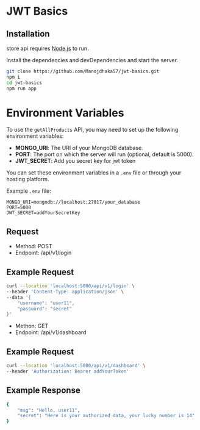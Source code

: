 # JWT Basics

## Installation

store api requires [Node.js](https://nodejs.org/) to run.

Install the dependencies and devDependencies and start the server.

```sh
git clone https://github.com/Manojdhaka57/jwt-basics.git
npm i
cd jwt-basics
npm run app
```

# Environment Variables

To use the `getAllProducts` API, you may need to set up the following environment variables:

- **MONGO_URI**: The URI of your MongoDB database.
- **PORT**: The port on which the server will run (optional, default is 5000).
- **JWT_SECRET**: Add you secret key for jwt token

You can set these environment variables in a `.env` file or through your hosting platform.

Example `.env` file:

```env
MONGO_URI=mongodb://localhost:27017/your_database
PORT=5000
JWT_SECRET=addYourSecretKey
```

## Request

- Method: POST
- Endpoint: /api/v1/login

## Example Request

```sh
curl --location 'localhost:5000/api/v1/login' \
--header 'Content-Type: application/json' \
--data '{
    "username": "user11",
    "password": "secret"
}'
```

- Methon: GET
- Endpoint: /api/v1/dashboard

## Example Request

```sh
curl --location 'localhost:5000/api/v1/dashboard' \
--header 'Authorization: Bearer addYourToken'
```

## Example Response

```sh
{
    "msg": "Hello, user11",
    "secret": "Here is your authorized data, your lucky number is 14"
}
```
